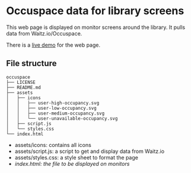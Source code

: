 # Occuspace data for library screens 
This web page is displayed on monitor screens around the library. It pulls data from Waitz.io/Occuspace.

There is a [live demo](https://fullertonlibcode.github.io/occuspace/) for the web page.

## File structure
```
occuspace
├── LICENSE
├── README.md
├── assets
│   ├── icons
│   │   ├── user-high-occupancy.svg
│   │   ├── user-low-occupancy.svg
│   │   ├── user-medium-occupancy.svg
│   │   └── user-unavailable-occupancy.svg
│   ├── script.js
│   └── styles.css
└── index.html
```
- assets/icons: contains all icons
- assets/script.js: a script to get and display data from Waitz.io
- assets/styles.css: a style sheet to format the page
- *index.html: the file to be displayed on monitors*
